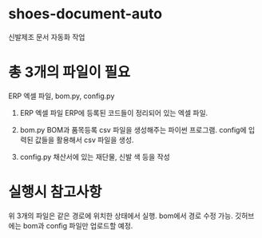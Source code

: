 # shoes-document-auto
신발제조 문서 자동화 작업

# 총 3개의 파일이 필요
ERP 엑셀 파일, bom.py, config.py 

1. ERP 엑셀 파일
   ERP에 등록된 코드들이 정리되어 있는 엑셀 파일.
   
2. bom.py
   BOM과 품목등록 csv 파일을 생성해주는 파이썬 프로그램. config에 입력된 값들을 활용해서 csv 파일을 생성.
   
3. config.py
   채산서에 있는 재단물, 신발 색 등을 작성
   

# 실행시 참고사항
위 3개의 파일은 같은 경로에 위치한 상태에서 실행. bom에서 경로 수정 가능.
깃허브에는 bom과 config 파일만 업로드할 예정.

